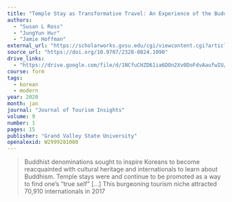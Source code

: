 ```yaml
---
title: "Temple Stay as Transformative Travel: An Experience of the Buddhist Temple Stay Program in Korea"
authors:
  - "Susan L Ross"
  - "JungYun Hur"
  - "Jamie Hoffman"
external_url: "https://scholarworks.gvsu.edu/cgi/viewcontent.cgi?article=1090&context=jti"
source_url: "https://doi.org/10.9707/2328-0824.1090"
drive_links:
  - "https://drive.google.com/file/d/1NCfuCHZD61ia6DOn2Xv0DoFdvAaufwIU/view?usp=drivesdk"
course: form
tags:
  - korean
  - modern
year: 2020
month: jan
journal: "Journal of Tourism Insights"
volume: 9
number: 1
pages: 15
publisher: "Grand Valley State University"
openalexid: W2999281080
---
```


> Buddhist denominations sought to inspire Koreans to become reacquainted with cultural heritage and internationals to learn about Buddhism.
> Temple stays were and continue to be promoted as a way to find one’s “true self”
> [...] This burgeoning tourism niche attracted 70,910 internationals in 2017


